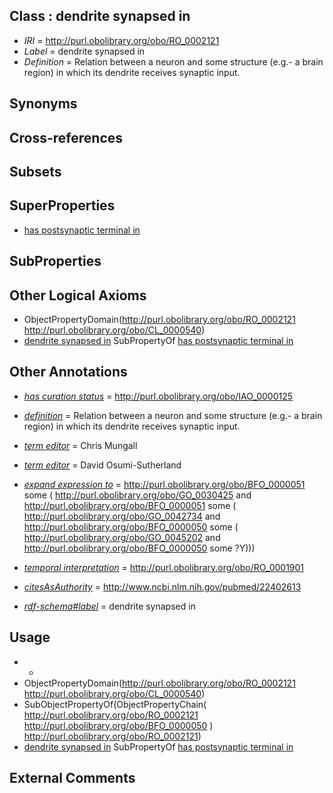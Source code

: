 
## Class : dendrite synapsed in

 * *IRI* = http://purl.obolibrary.org/obo/RO_0002121
 * *Label* = dendrite synapsed in
 * *Definition* = Relation between a neuron and some structure  (e.g.- a brain region) in which its dendrite receives synaptic input.

	

## Synonyms


## Cross-references


## Subsets


## SuperProperties

 * [has postsynaptic terminal in](../../RO/10/RO_0002110.md)

## SubProperties


## Other Logical Axioms

 * ObjectPropertyDomain(<http://purl.obolibrary.org/obo/RO_0002121> <http://purl.obolibrary.org/obo/CL_0000540>)
 * [dendrite synapsed in](../../RO/21/RO_0002121.md) SubPropertyOf [has postsynaptic terminal in](../../RO/10/RO_0002110.md)

## Other Annotations

 * *[has curation status](../../IAO/14/IAO_0000114.md)* = http://purl.obolibrary.org/obo/IAO_0000125
 * *[definition](../../IAO/15/IAO_0000115.md)* = Relation between a neuron and some structure  (e.g.- a brain region) in which its dendrite receives synaptic input.

	
 * *[term editor](../../IAO/17/IAO_0000117.md)* = Chris Mungall
 * *[term editor](../../IAO/17/IAO_0000117.md)* = David Osumi-Sutherland
 * *[expand expression to](../../IAO/24/IAO_0000424.md)* = <http://purl.obolibrary.org/obo/BFO_0000051> some (
	<http://purl.obolibrary.org/obo/GO_0030425> and <http://purl.obolibrary.org/obo/BFO_0000051> some (
	   http://purl.obolibrary.org/obo/GO_0042734 and <http://purl.obolibrary.org/obo/BFO_0000050> some (
	      <http://purl.obolibrary.org/obo/GO_0045202> and <http://purl.obolibrary.org/obo/BFO_0000050> some ?Y)))
 * *[temporal interpretation](../../RO/00/RO_0001900.md)* = http://purl.obolibrary.org/obo/RO_0001901
 * *[citesAsAuthority](../../ty/citesAsAuthority.md)* = http://www.ncbi.nlm.nih.gov/pubmed/22402613
 * *[rdf-schema#label](../../el/rdf-schema#label.md)* = dendrite synapsed in

## Usage

 * -
 * ObjectPropertyDomain(<http://purl.obolibrary.org/obo/RO_0002121> <http://purl.obolibrary.org/obo/CL_0000540>)
 * SubObjectPropertyOf(ObjectPropertyChain( <http://purl.obolibrary.org/obo/RO_0002121> <http://purl.obolibrary.org/obo/BFO_0000050> ) <http://purl.obolibrary.org/obo/RO_0002121>)
 * [dendrite synapsed in](../../RO/21/RO_0002121.md) SubPropertyOf [has postsynaptic terminal in](../../RO/10/RO_0002110.md)

## External Comments

